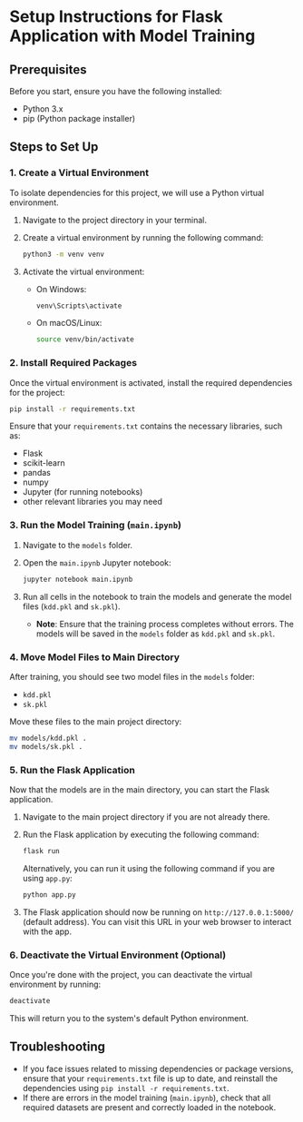 # Setup Instructions for Flask Application with Model Training

## Prerequisites
Before you start, ensure you have the following installed:
- Python 3.x
- pip (Python package installer)

## Steps to Set Up

### 1. Create a Virtual Environment

To isolate dependencies for this project, we will use a Python virtual environment.

1. Navigate to the project directory in your terminal.
2. Create a virtual environment by running the following command:

   ```bash
   python3 -m venv venv
   ```

3. Activate the virtual environment:
   * On Windows:
     ```bash
     venv\Scripts\activate
     ```

   * On macOS/Linux:
     ```bash
     source venv/bin/activate
     ```

### 2. Install Required Packages
Once the virtual environment is activated, install the required dependencies for the project:

```bash
pip install -r requirements.txt
```

Ensure that your `requirements.txt` contains the necessary libraries, such as:
* Flask
* scikit-learn
* pandas
* numpy
* Jupyter (for running notebooks)
* other relevant libraries you may need

### 3. Run the Model Training (`main.ipynb`)
1. Navigate to the `models` folder.
2. Open the `main.ipynb` Jupyter notebook:

   ```bash
   jupyter notebook main.ipynb
   ```

3. Run all cells in the notebook to train the models and generate the model files (`kdd.pkl` and `sk.pkl`).
   * **Note**: Ensure that the training process completes without errors. The models will be saved in the `models` folder as `kdd.pkl` and `sk.pkl`.

### 4. Move Model Files to Main Directory
After training, you should see two model files in the `models` folder:
* `kdd.pkl`
* `sk.pkl`

Move these files to the main project directory:

```bash
mv models/kdd.pkl .
mv models/sk.pkl .
```

### 5. Run the Flask Application
Now that the models are in the main directory, you can start the Flask application.

1. Navigate to the main project directory if you are not already there.
2. Run the Flask application by executing the following command:

   ```bash
   flask run
   ```

   Alternatively, you can run it using the following command if you are using `app.py`:

   ```bash
   python app.py
   ```

3. The Flask application should now be running on `http://127.0.0.1:5000/` (default address). You can visit this URL in your web browser to interact with the app.

### 6. Deactivate the Virtual Environment (Optional)
Once you're done with the project, you can deactivate the virtual environment by running:

```bash
deactivate
```

This will return you to the system's default Python environment.

## Troubleshooting
* If you face issues related to missing dependencies or package versions, ensure that your `requirements.txt` file is up to date, and reinstall the dependencies using `pip install -r requirements.txt`.
* If there are errors in the model training (`main.ipynb`), check that all required datasets are present and correctly loaded in the notebook.




